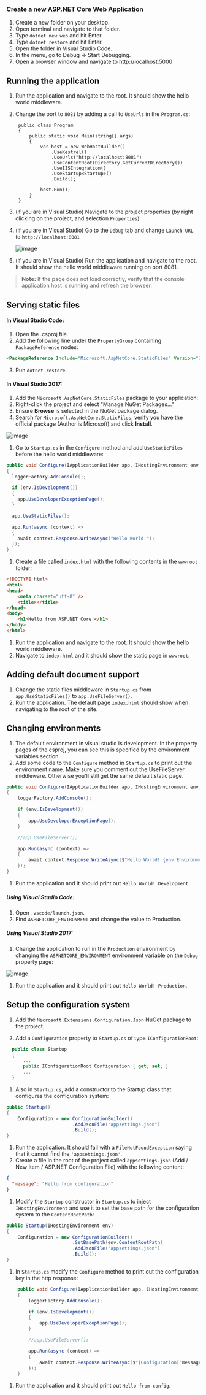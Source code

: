

### Create a new ASP.NET Core Web Application

1. Create a new folder on your desktop.
1. Open terminal and navigate to that folder.
1. Type `dotnet new web` and hit Enter.
1. Type `dotnet restore` and hit Enter.
1. Open the folder in Visual Studio Code.
1. In the menu, go to Debug -> Start Debugging.
1. Open a browser window and navigate to http://localhost:5000

## Running the application

1. Run the application and navigate to the root. It should show the hello world middleware.
1. Change the port to `8081` by adding a call to `UseUrls` in the `Program.cs`:

   ```
    public class Program
    {
        public static void Main(string[] args)
        {
            var host = new WebHostBuilder()
                .UseKestrel()
                .UseUrls("http://localhost:8081")
                .UseContentRoot(Directory.GetCurrentDirectory())
                .UseIISIntegration()
                .UseStartup<Startup>()
                .Build();

            host.Run();
        }
    }
   ```

1. (if you are in Visual Studio) Navigate to the project properties (by right clicking on the project, and selection `Properties`)
1. (if you are in Visual Studio) Go to the `Debug` tab and change `Launch URL` to `http://localhost:8081`

   ![image](/Labs/Images/run-with-kestrel.png)

1. (if you are in Visual Studio) Run the application and navigate to the root. It should show the hello world middleware running on port 8081.

> **Note:** If the page does not load correctly, verify that the console application host is running and refresh the browser.

## Serving static files

#### In Visual Studio Code:

1. Open the .csproj file.
2. Add the following line under the `PropertyGroup` containing `PackageReference` nodes:

```xml
<PackageReference Include="Microsoft.AspNetCore.StaticFiles" Version="1.1.2" />
```

3. Run `dotnet restore`.

#### In Visual Studio 2017:

1. Add the `Microsoft.AspNetCore.StaticFiles` package to your application:
  1. Right-click the project and select "Manage NuGet Packages..."
  1. Ensure **Browse** is selected in the NuGet package dialog.
  1. Search for `Microsoft.AspNetCore.StaticFiles`, verify you have the official package (Author is Microsoft) and click **Install**.

   ![image](/Labs/Images/install-nuget-package.png)

1. Go to `Startup.cs` in the `Configure` method and add `UseStaticFiles` before the hello world middleware:

  ```C#
  public void Configure(IApplicationBuilder app, IHostingEnvironment env, ILoggerFactory loggerFactory)
  {
    loggerFactory.AddConsole();
  
    if (env.IsDevelopment())
    {
      app.UseDeveloperExceptionPage();
    }
  
    app.UseStaticFiles();
  
    app.Run(async (context) =>
    {
      await context.Response.WriteAsync("Hello World!");
    });
  }
```
  
1. Create a file called `index.html` with the following contents in the `wwwroot` folder:

  ```html
  <!DOCTYPE html>
  <html>
  <head>
      <meta charset="utf-8" />
      <title></title>
  </head>
  <body>
      <h1>Hello from ASP.NET Core!</h1> 
  </body>
  </html>
  ```

1. Run the application and navigate to the root. It should show the hello world middleware.
1. Navigate to `index.html` and it should show the static page in `wwwroot`.

## Adding default document support

1. Change the static files middleware in `Startup.cs` from `app.UseStaticFiles()` to `app.UseFileServer()`.
1. Run the application. The default page `index.html` should show when navigating to the root of the site.

## Changing environments

1. The default environment in visual studio is development. In the property pages of the csproj, you can see this is specified by the environment variables section.
1. Add some code to the `Configure` method in `Startup.cs` to print out the environment name. Make sure you comment out the UseFileServer middleware. Otherwise you'll still get the same default static page.

  ```C#
  public void Configure(IApplicationBuilder app, IHostingEnvironment env, ILoggerFactory loggerFactory)
  {
      loggerFactory.AddConsole();

      if (env.IsDevelopment())
      {
          app.UseDeveloperExceptionPage();
      }

      //app.UseFileServer();

      app.Run(async (context) =>
      {
          await context.Response.WriteAsync($"Hello World! {env.EnvironmentName}");
      });
  }
```
1. Run the application and it should print out `Hello World! Development`.

##### Using Visual Studio Code:

1. Open `.vscode/launch.json`.
2. Find `ASPNETCORE_ENVIRONMENT` and change the value to Production.

##### Using Visual Studio 2017:

1. Change the application to run in the `Production` environment by changing the `ASPNETCORE_ENVIRONMENT` environment variable on the `Debug` property page:
 
  ![image](https://cloud.githubusercontent.com/assets/95136/15806196/9b52efee-2b3e-11e6-851b-35765d5b2a4d.png)

1. Run the application and it should print out `Hello World! Production`.

## Setup the configuration system

1. Add the `Microsoft.Extensions.Configuration.Json` NuGet package to the project.
 
1. Add a `Configuration` property to `Startup.cs` of type `IConfigurationRoot`:

```C#
  public class Startup
  {
      ...
      public IConfigurationRoot Configuration { get; set; }
      ...
  }
```

1. Also in `Startup.cs`, add a constructor to the Startup class that configures the configuration system:

  ```C#
  public Startup()
  {
      Configuration = new ConfigurationBuilder()
                          .AddJsonFile("appsettings.json")
                          .Build();
  }
  ```
1. Run the application. It should fail with a `FileNotFoundException` saying that it cannot find the `'appsettings.json'`.
1. Create a file in the root of the project called `appsettings.json` (Add / New Item / ASP.NET Configuration File) with the following content:
  
  ```JSON
  {
    "message": "Hello from configuration"
  }
  ```
  
1. Modify the `Startup` constructor in `Startup.cs` to inject `IHostingEnvironment` and use it to set the base path for the configuration system to the `ContentRootPath`:

  ```C#
  public Startup(IHostingEnvironment env)
  {
      Configuration = new ConfigurationBuilder()
                          .SetBasePath(env.ContentRootPath)
                          .AddJsonFile("appsettings.json")
                          .Build();
  }
  ```
  
1. In `Startup.cs` modify the `Configure` method to print out the configuration key in the http response:

```C#
    public void Configure(IApplicationBuilder app, IHostingEnvironment env, ILoggerFactory loggerFactory)
    {
        loggerFactory.AddConsole();

        if (env.IsDevelopment())
        {
            app.UseDeveloperExceptionPage();
        }

        //app.UseFileServer();

        app.Run(async (context) =>
        {
            await context.Response.WriteAsync($"{Configuration["message"]}");
        });
    }
```

1. Run the application and it should print out `Hello from config`.
